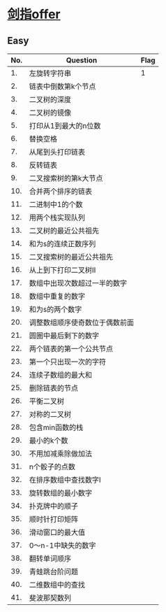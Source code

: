 # [剑指offer](https://leetcode-cn.com/problemset/lcof/)

## Easy

No. | Question | Flag
--- | --- | ---
1. | 左旋转字符串 | 1
2. | 链表中倒数第k个节点 | 
3. | 二叉树的深度 | 
4. | 二叉树的镜像 | 
5. | 打印从1到最大的n位数 | 
6. | 替换空格 | 
7. | 从尾到头打印链表 | 
8. | 反转链表 | 
9. | 二叉搜索树的第k大节点 | 
10. | 合并两个排序的链表 | 
11. | 二进制中1的个数 | 
12. | 用两个栈实现队列 | 
13. | 二叉树的最近公共祖先 | 
14. | 和为s的连续正数序列 | 
15. | 二叉搜索树的最近公共祖先 | 
16. | 从上到下打印二叉树II | 
17. | 数组中出现次数超过一半的数字 | 
18. | 数组中重复的数字 | 
19. | 和为s的两个数字 | 
20. | 调整数组顺序使奇数位于偶数前面 | 
21. | 圆圈中最后剩下的数字 | 
22. | 两个链表的第一个公共节点 | 
23. | 第一个只出现一次的字符 | 
24. | 连续子数组的最大和 | 
25. | 删除链表的节点 | 
26. | 平衡二叉树 | 
27. | 对称的二叉树 | 
28. | 包含min函数的栈 | 
29. | 最小的k个数 | 
30. | 不用加减乘除做加法 | 
31. | n个骰子的点数 | 
32. | 在排序数组中查找数字I | 
33. | 旋转数组的最小数字 | 
34. | 扑克牌中的顺子 | 
35. | 顺时针打印矩阵 | 
36. | 滑动窗口的最大值 | 
37. | 0～n-1中缺失的数字 | 
38. | 翻转单词顺序 | 
39. | 青蛙跳台阶问题 | 
40. | 二维数组中的查找 | 
41. | 斐波那契数列 | 
